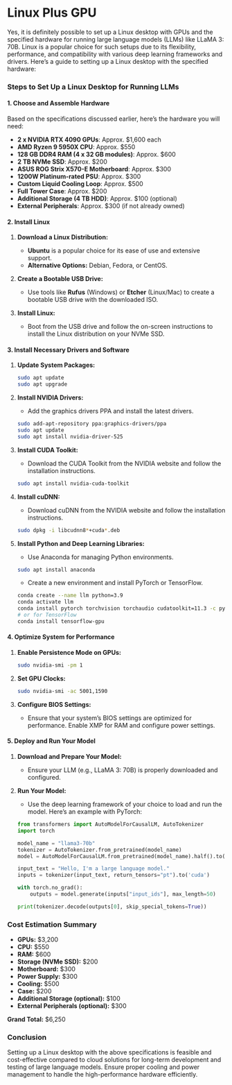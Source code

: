 # Linux Plus GPU

Yes, it is definitely possible to set up a Linux desktop with GPUs and the specified hardware for running large language models (LLMs) like LLaMA 3: 70B. Linux is a popular choice for such setups due to its flexibility, performance, and compatibility with various deep learning frameworks and drivers. Here’s a guide to setting up a Linux desktop with the specified hardware:

### Steps to Set Up a Linux Desktop for Running LLMs

#### 1. **Choose and Assemble Hardware**

Based on the specifications discussed earlier, here’s the hardware you will need:

- **2 x NVIDIA RTX 4090 GPUs**: Approx. $1,600 each
- **AMD Ryzen 9 5950X CPU**: Approx. $550
- **128 GB DDR4 RAM (4 x 32 GB modules)**: Approx. $600
- **2 TB NVMe SSD**: Approx. $200
- **ASUS ROG Strix X570-E Motherboard**: Approx. $300
- **1200W Platinum-rated PSU**: Approx. $300
- **Custom Liquid Cooling Loop**: Approx. $500
- **Full Tower Case**: Approx. $200
- **Additional Storage (4 TB HDD)**: Approx. $100 (optional)
- **External Peripherals**: Approx. $300 (if not already owned)

#### 2. **Install Linux**

1. **Download a Linux Distribution:**
   - **Ubuntu** is a popular choice for its ease of use and extensive support.
   - **Alternative Options:** Debian, Fedora, or CentOS.

2. **Create a Bootable USB Drive:**
   - Use tools like **Rufus** (Windows) or **Etcher** (Linux/Mac) to create a bootable USB drive with the downloaded ISO.

3. **Install Linux:**
   - Boot from the USB drive and follow the on-screen instructions to install the Linux distribution on your NVMe SSD.

#### 3. **Install Necessary Drivers and Software**

1. **Update System Packages:**
   ```bash
   sudo apt update
   sudo apt upgrade
   ```

2. **Install NVIDIA Drivers:**
   - Add the graphics drivers PPA and install the latest drivers.
   ```bash
   sudo add-apt-repository ppa:graphics-drivers/ppa
   sudo apt update
   sudo apt install nvidia-driver-525
   ```

3. **Install CUDA Toolkit:**
   - Download the CUDA Toolkit from the NVIDIA website and follow the installation instructions.
   ```bash
   sudo apt install nvidia-cuda-toolkit
   ```

4. **Install cuDNN:**
   - Download cuDNN from the NVIDIA website and follow the installation instructions.
   ```bash
   sudo dpkg -i libcudnn8*+cuda*.deb
   ```

5. **Install Python and Deep Learning Libraries:**
   - Use Anaconda for managing Python environments.
   ```bash
   sudo apt install anaconda
   ```
   - Create a new environment and install PyTorch or TensorFlow.
   ```bash
   conda create --name llm python=3.9
   conda activate llm
   conda install pytorch torchvision torchaudio cudatoolkit=11.3 -c pytorch
   # or for TensorFlow
   conda install tensorflow-gpu
   ```

#### 4. **Optimize System for Performance**

1. **Enable Persistence Mode on GPUs:**
   ```bash
   sudo nvidia-smi -pm 1
   ```

2. **Set GPU Clocks:**
   ```bash
   sudo nvidia-smi -ac 5001,1590
   ```

3. **Configure BIOS Settings:**
   - Ensure that your system’s BIOS settings are optimized for performance. Enable XMP for RAM and configure power settings.

#### 5. **Deploy and Run Your Model**

1. **Download and Prepare Your Model:**
   - Ensure your LLM (e.g., LLaMA 3: 70B) is properly downloaded and configured.

2. **Run Your Model:**
   - Use the deep learning framework of your choice to load and run the model. Here’s an example with PyTorch:
   ```python
   from transformers import AutoModelForCausalLM, AutoTokenizer
   import torch

   model_name = "llama3-70b"
   tokenizer = AutoTokenizer.from_pretrained(model_name)
   model = AutoModelForCausalLM.from_pretrained(model_name).half().to('cuda')

   input_text = "Hello, I'm a large language model."
   inputs = tokenizer(input_text, return_tensors="pt").to('cuda')

   with torch.no_grad():
       outputs = model.generate(inputs["input_ids"], max_length=50)

   print(tokenizer.decode(outputs[0], skip_special_tokens=True))
   ```

### Cost Estimation Summary

- **GPUs:** $3,200
- **CPU:** $550
- **RAM:** $600
- **Storage (NVMe SSD):** $200
- **Motherboard:** $300
- **Power Supply:** $300
- **Cooling:** $500
- **Case:** $200
- **Additional Storage (optional):** $100
- **External Peripherals (optional):** $300

**Grand Total:** $6,250

### Conclusion

Setting up a Linux desktop with the above specifications is feasible and cost-effective compared to cloud solutions for long-term development and testing of large language models. Ensure proper cooling and power management to handle the high-performance hardware efficiently.
